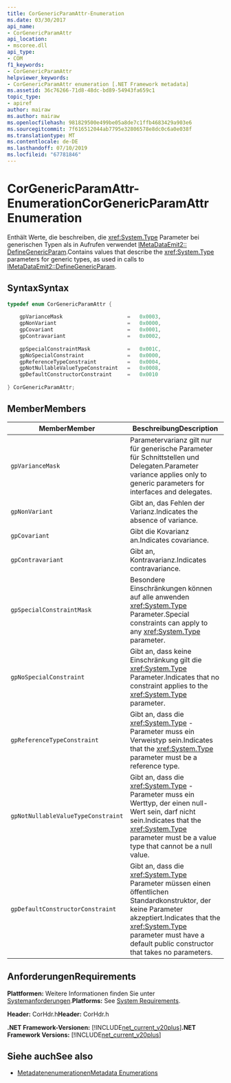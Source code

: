 ```yaml
---
title: CorGenericParamAttr-Enumeration
ms.date: 03/30/2017
api_name:
- CorGenericParamAttr
api_location:
- mscoree.dll
api_type:
- COM
f1_keywords:
- CorGenericParamAttr
helpviewer_keywords:
- CorGenericParamAttr enumeration [.NET Framework metadata]
ms.assetid: 36c76266-71d8-48dc-bd89-54943fa659c1
topic_type:
- apiref
author: mairaw
ms.author: mairaw
ms.openlocfilehash: 981829500e499be05a8de7c1ffb4683429a903e6
ms.sourcegitcommit: 7f616512044ab7795e32806578e8dc0c6a0e038f
ms.translationtype: MT
ms.contentlocale: de-DE
ms.lasthandoff: 07/10/2019
ms.locfileid: "67781846"
---
```

# <a name="corgenericparamattr-enumeration"></a><span data-ttu-id="1bed3-102">CorGenericParamAttr-Enumeration</span><span class="sxs-lookup"><span data-stu-id="1bed3-102">CorGenericParamAttr Enumeration</span></span>
<span data-ttu-id="1bed3-103">Enthält Werte, die beschreiben, die <xref:System.Type> Parameter bei generischen Typen als in Aufrufen verwendet [IMetaDataEmit2:: DefineGenericParam](../../../../docs/framework/unmanaged-api/metadata/imetadataemit2-definegenericparam-method.md).</span><span class="sxs-lookup"><span data-stu-id="1bed3-103">Contains values that describe the <xref:System.Type> parameters for generic types, as used in calls to [IMetaDataEmit2::DefineGenericParam](../../../../docs/framework/unmanaged-api/metadata/imetadataemit2-definegenericparam-method.md).</span></span>  
  
## <a name="syntax"></a><span data-ttu-id="1bed3-104">Syntax</span><span class="sxs-lookup"><span data-stu-id="1bed3-104">Syntax</span></span>  
  
```cpp  
typedef enum CorGenericParamAttr {  
  
    gpVarianceMask                     =   0x0003,  
    gpNonVariant                       =   0x0000,   
    gpCovariant                        =   0x0001,  
    gpContravariant                    =   0x0002,  
  
    gpSpecialConstraintMask            =   0x001C,  
    gpNoSpecialConstraint              =   0x0000,  
    gpReferenceTypeConstraint          =   0x0004,   
    gpNotNullableValueTypeConstraint   =   0x0008,  
    gpDefaultConstructorConstraint     =   0x0010  
  
} CorGenericParamAttr;  
```  
  
## <a name="members"></a><span data-ttu-id="1bed3-105">Member</span><span class="sxs-lookup"><span data-stu-id="1bed3-105">Members</span></span>  
  
|<span data-ttu-id="1bed3-106">Member</span><span class="sxs-lookup"><span data-stu-id="1bed3-106">Member</span></span>|<span data-ttu-id="1bed3-107">Beschreibung</span><span class="sxs-lookup"><span data-stu-id="1bed3-107">Description</span></span>|  
|------------|-----------------|  
|`gpVarianceMask`|<span data-ttu-id="1bed3-108">Parametervarianz gilt nur für generische Parameter für Schnittstellen und Delegaten.</span><span class="sxs-lookup"><span data-stu-id="1bed3-108">Parameter variance applies only to generic parameters for interfaces and delegates.</span></span>|  
|`gpNonVariant`|<span data-ttu-id="1bed3-109">Gibt an, das Fehlen der Varianz.</span><span class="sxs-lookup"><span data-stu-id="1bed3-109">Indicates the absence of variance.</span></span>|  
|`gpCovariant`|<span data-ttu-id="1bed3-110">Gibt die Kovarianz an.</span><span class="sxs-lookup"><span data-stu-id="1bed3-110">Indicates covariance.</span></span>|  
|`gpContravariant`|<span data-ttu-id="1bed3-111">Gibt an, Kontravarianz.</span><span class="sxs-lookup"><span data-stu-id="1bed3-111">Indicates contravariance.</span></span>|  
|`gpSpecialConstraintMask`|<span data-ttu-id="1bed3-112">Besondere Einschränkungen können auf alle anwenden <xref:System.Type> Parameter.</span><span class="sxs-lookup"><span data-stu-id="1bed3-112">Special constraints can apply to any <xref:System.Type> parameter.</span></span>|  
|`gpNoSpecialConstraint`|<span data-ttu-id="1bed3-113">Gibt an, dass keine Einschränkung gilt die <xref:System.Type> Parameter.</span><span class="sxs-lookup"><span data-stu-id="1bed3-113">Indicates that no constraint applies to the <xref:System.Type> parameter.</span></span>|  
|`gpReferenceTypeConstraint`|<span data-ttu-id="1bed3-114">Gibt an, dass die <xref:System.Type> -Parameter muss ein Verweistyp sein.</span><span class="sxs-lookup"><span data-stu-id="1bed3-114">Indicates that the <xref:System.Type> parameter must be a reference type.</span></span>|  
|`gpNotNullableValueTypeConstraint`|<span data-ttu-id="1bed3-115">Gibt an, dass die <xref:System.Type> -Parameter muss ein Werttyp, der einen null-Wert sein, darf nicht sein.</span><span class="sxs-lookup"><span data-stu-id="1bed3-115">Indicates that the <xref:System.Type> parameter must be a value type that cannot be a null value.</span></span>|  
|`gpDefaultConstructorConstraint`|<span data-ttu-id="1bed3-116">Gibt an, dass die <xref:System.Type> Parameter müssen einen öffentlichen Standardkonstruktor, der keine Parameter akzeptiert.</span><span class="sxs-lookup"><span data-stu-id="1bed3-116">Indicates that the <xref:System.Type> parameter must have a default public constructor that takes no parameters.</span></span>|  
  
## <a name="requirements"></a><span data-ttu-id="1bed3-117">Anforderungen</span><span class="sxs-lookup"><span data-stu-id="1bed3-117">Requirements</span></span>  
 <span data-ttu-id="1bed3-118">**Plattformen:** Weitere Informationen finden Sie unter [Systemanforderungen](../../../../docs/framework/get-started/system-requirements.md).</span><span class="sxs-lookup"><span data-stu-id="1bed3-118">**Platforms:** See [System Requirements](../../../../docs/framework/get-started/system-requirements.md).</span></span>  
  
 <span data-ttu-id="1bed3-119">**Header:** CorHdr.h</span><span class="sxs-lookup"><span data-stu-id="1bed3-119">**Header:** CorHdr.h</span></span>  
  
 <span data-ttu-id="1bed3-120">**.NET Framework-Versionen:** [!INCLUDE[net_current_v20plus](../../../../includes/net-current-v20plus-md.md)]</span><span class="sxs-lookup"><span data-stu-id="1bed3-120">**.NET Framework Versions:** [!INCLUDE[net_current_v20plus](../../../../includes/net-current-v20plus-md.md)]</span></span>  
  
## <a name="see-also"></a><span data-ttu-id="1bed3-121">Siehe auch</span><span class="sxs-lookup"><span data-stu-id="1bed3-121">See also</span></span>

- [<span data-ttu-id="1bed3-122">Metadatenenumerationen</span><span class="sxs-lookup"><span data-stu-id="1bed3-122">Metadata Enumerations</span></span>](../../../../docs/framework/unmanaged-api/metadata/metadata-enumerations.md)
